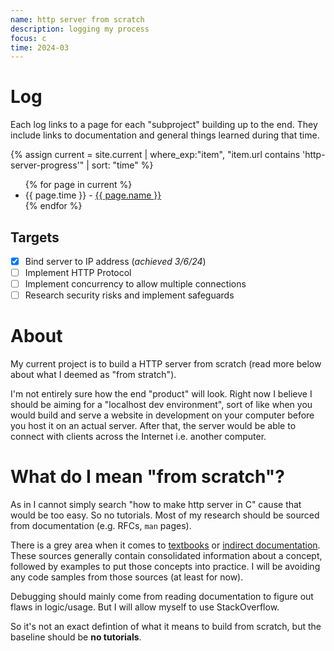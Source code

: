 ```yaml
---
name: http server from scratch
description: logging my process
focus: c
time: 2024-03
---
```


# Log

Each log links to a page for each "subproject" building up to the end. They include links to documentation and general things learned during that time.

{% assign current = site.current | where_exp:"item", "item.url contains 'http-server-progress'" | sort: "time" %}
<ul>
{% for page in current %}
    <li>
    {{ page.time }} - <a href="{{ page.url }}">{{ page.name }}</a>
    </li>
{% endfor %}
</ul>

## Targets

- [X] Bind server to IP address (*achieved 3/6/24*)
- [ ] Implement HTTP Protocol
- [ ] Implement concurrency to allow multiple connections
- [ ] Research security risks and implement safeguards

# About

My current project is to build a HTTP server from scratch (read more below about what I deemed as "from stratch").

I'm not entirely sure how the end "product" will look. Right now I believe I should be aiming for a "localhost dev environment", sort of like when you would build and serve a website in development on your computer before you host it on an actual server. After that, the server would be able to connect with clients across the Internet i.e. another computer.

# What do I mean "from scratch"?

As in I cannot simply search "how to make http server in C" cause that would be too easy. So no tutorials. Most of my research should be sourced from documentation (e.g. RFCs, `man` pages). 

There is a grey area when it comes to [textbooks](https://beej.us/guide/bgnet/html/split/index.html) or [indirect documentation](https://www.ibm.com/docs/en/i/7.5?topic=programming-how-sockets-work). These sources generally contain consolidated information about a concept, followed by examples to put those concepts into practice. I will be avoiding any code samples from those sources (at least for now).

Debugging should mainly come from reading documentation to figure out flaws in logic/usage. But I will allow myself to use StackOverflow.

So it's not an exact defintion of what it means to build from scratch, but the baseline should be **no tutorials**.